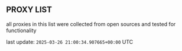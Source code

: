 ## PROXY LIST

all proxies in this list were collected from open sources and tested for functionality

last update: `2025-03-26 21:00:34.907665+00:00` UTC